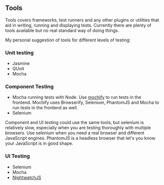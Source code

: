 ## Tools
Tools covers frameworks, test runners and any other plugins or utilities that aid in writing, running and displaying tests. Currently there are plenty of tools available but no real standard way of doing things.

My personal suggestion of tools for different levels of testing:

### Unit testing
- Jasmine
- QUnit
- Mocha

### Component Testing
- Mocha running tests with Node. Use [mochify](https://www.npmjs.org/package/mochify) to run tests in the frontend. Mochify uses Browserify,  Selenium, PhantomJS and Mocha to run tests in the frontend as well.
- Selenium

Component and UI testing could use the same tools, but selenium is relatively slow, especially when you are testing thoroughly with multiple browsers. Use selenium when you need a real browser and different JavaScript engines. PhantomJS is a headless browser that let's you know your JavaScript is in good shape.

### UI Testing
- Selenium
- Mocha
- [NightwatchJS](http://nightwatchjs.org/)

